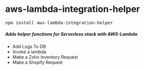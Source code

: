 # aws-lambda-integration-helper

<pre>
npm install aws-lambda-integration-helper
</pre>

<h5>Adds helper functions for Serverless stack with AWS-Lambda</h5>
<ul>
	<li>Add Logs To DB</li>
	<li>Invoke a lambda</li>
	<li>Make a Zoho Inventory Request</li>
	<li>Make a Shopify Request</li>
</ul>